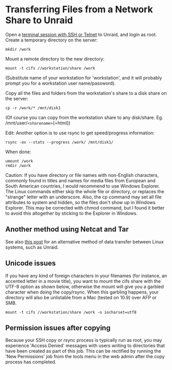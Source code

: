 # Transferring Files from a Network Share to Unraid

Open a [terminal session with SSH or Telnet](Terminal_Access)
to Unraid, and login as root. Create a temporary directory on the
server:

`mkdir /work`

Mount a remote directory to the new directory:

`mount -t cifs //workstation/share /work`

(Substitute name of your workstation for 'workstation', and it will
probably prompt you for a workstation user name/password).

Copy all the files and folders from the workstation's share to a disk
share on the server:

`cp -r /work/* /mnt/disk1`

(Of course you can copy from the workstation share to any disk/share.
Eg. /mnt/user/`<sharename>`{=html})

Edit: Another option is to use rsync to get speed/progress information:

`rsync -av --stats --progress /work/ /mnt/disk1/`

When done:

`umount /work`\
`rmdir /work`

Caution: If you have directory or file names with non-English
characters, commonly found in titles and names for media files from
European and South American countries, I would recommend to use Windows
Explorer. The Linux commands either skip the whole file or directory, or
replaces the "strange" letter with an underscore. Also, the cp command
may set all file attributes to system and hidden, so the files don't
show up in Windows Explorer. This may be corrected with chmod command,
but I found it better to avoid this altogether by sticking to the
Explorer in Windows.

## Another method using Netcat and Tar

See also [this
post](http://lime-technology.com/forum/index.php?topic=5045.msg47257#msg47257)
for an alternative method of data transfer between Linux systems, such
as Unraid.

## Unicode issues

If you have any kind of foreign characters in your filenames (for
instance, an accented letter in a movie title), you want to mount the
cifs share with the UTF-8 option as shown below, otherwise the mount
will give you a garbled character when doing the copy/rsync. When this
garbling happens, your directory will also be unlistable from a Mac
(tested on 10.9) over AFP or SMB.

`mount -t cifs //workstation/share /work -o iocharset=utf8`

## Permission issues after copying

Because your SSH copy or rsync process is typically run as root, you may
experience 'Access Denied' messages with users writing to directories
that have been created as part of this job. This can be rectified by
running the 'New Permissions' job from the tools menu in the web admin
after the copy process has completed.
